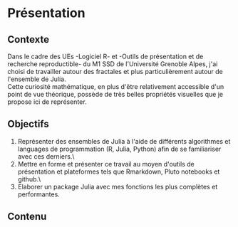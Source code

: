 # Présentation

## Contexte

Dans le cadre des UEs -Logiciel R- et -Outils de présentation et de recherche reproductible- du M1 SSD de l'Université Grenoble Alpes, j'ai choisi de travailler autour des fractales et plus particulièrement autour de l'ensemble de Julia.\
Cette curiosité mathématique, en plus d'être relativement accessible d'un point de vue théorique, possède de très belles propriétés visuelles que je propose ici de représenter. 

## Objectifs

1. Représenter des ensembles de Julia à l'aide de différents algorithmes et languages de programmation (R, Julia, Python) afin de se familiariser avec ces derniers.\
2. Mettre en forme et présenter ce travail au moyen d'outils de présentation et plateformes tels que Rmarkdown, Pluto notebooks et github.\
3. Elaborer un package Julia avec mes fonctions les plus complètes et performantes. 

## Contenu
